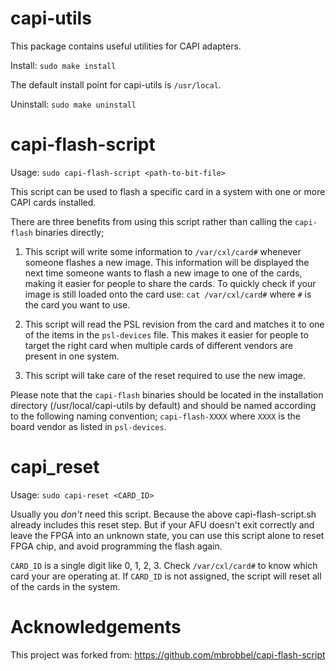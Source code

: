 # capi-utils

This package contains useful utilities for CAPI adapters.

Install: `sudo make install`

The default install point for capi-utils is `/usr/local`.

Uninstall: `sudo make uninstall`

# capi-flash-script

Usage: `sudo capi-flash-script <path-to-bit-file>`

This script can be used to flash a specific card in a system with one or more CAPI cards installed.

There are three benefits from using this script rather than calling the `capi-flash` binaries directly;

1. This script will write some information to `/var/cxl/card#` whenever someone flashes a new image. This information will be displayed the next time someone wants to flash a new image to one of the cards, making it easier for people to share the cards. To quickly check if your image is still loaded onto the card use: `cat /var/cxl/card#` where `#` is the card you want to use.

2. This script will read the PSL revision from the card and matches it to one of the items in the `psl-devices` file. This makes it easier for people to target the right card when multiple cards of different vendors are present in one system.

3. This script will take care of the reset required to use the new image.

Please note that the `capi-flash` binaries should be located in the installation directory (/usr/local/capi-utils by default) and should be named according to the following naming convention; `capi-flash-XXXX` where `XXXX` is the board vendor as listed in `psl-devices`.

# capi_reset

Usage: `sudo capi-reset <CARD_ID>`

Usually you *don't* need this script. Because the above capi-flash-script.sh already includes this reset step. But if your AFU doesn't exit correctly and leave the FPGA into an unknown state, you can use this script alone to reset FPGA chip, and avoid programming the flash again.

`CARD_ID` is a single digit like 0, 1, 2, 3. Check `/var/cxl/card#` to know which card your are operating at. If `CARD_ID` is not assigned, the script will reset all of the cards in the system.

# Acknowledgements


This project was forked from: https://github.com/mbrobbel/capi-flash-script

